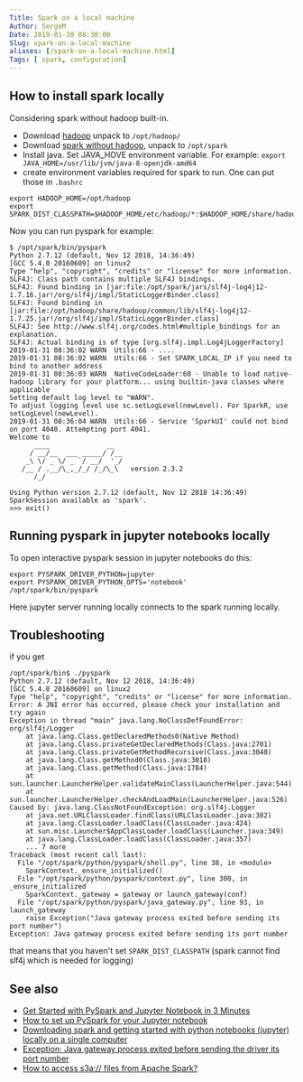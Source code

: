 ```yaml
---
Title: Spark on a local machine
Author: SergeM
Date: 2019-01-30 08:30:00
Slug: spark-on-a-local-machine
aliases: [/spark-on-a-local-machine.html]
Tags: [ spark, configuration]
---
```





## How to install spark locally

Considering spark without hadoop built-in.

* Download [hadoop](https://mirror.checkdomain.de/apache/hadoop/common/hadoop-3.1.1/hadoop-3.1.1.tar.gz)
unpack to `/opt/hadoop/`
* Download [spark without hadoop](https://archive.apache.org/dist/spark/spark-2.3.2/spark-2.3.2-bin-without-hadoop.tgz), unpack to `/opt/spark`
* Install java. Set JAVA_HOVE environment variable. For example: `export JAVA_HOME=/usr/lib/jvm/java-8-openjdk-amd64`
* create environment variables required for spark to run. One can put those in `.bashrc`
```
export HADOOP_HOME=/opt/hadoop
export SPARK_DIST_CLASSPATH=$HADOOP_HOME/etc/hadoop/*:$HADOOP_HOME/share/hadoop/common/lib/*:$HADOOP_HOME/share/hadoop/common/*:$HADOOP_HOME/share/hadoop/hdfs/*:$HADOOP_HOME/share/hadoop/hdfs/lib/*:$HADOOP_HOME/share/hadoop/hdfs/*:$HADOOP_HOME/share/hadoop/yarn/lib/*:$HADOOP_HOME/share/hadoop/yarn/*:$HADOOP_HOME/share/hadoop/mapreduce/lib/*:$HADOOP_HOME/share/hadoop/mapreduce/*:$HADOOP_HOME/share/hadoop/tools/lib/*
```

Now you can run pyspark for example:
```
$ /opt/spark/bin/pyspark 
Python 2.7.12 (default, Nov 12 2018, 14:36:49) 
[GCC 5.4.0 20160609] on linux2
Type "help", "copyright", "credits" or "license" for more information.
SLF4J: Class path contains multiple SLF4J bindings.
SLF4J: Found binding in [jar:file:/opt/spark/jars/slf4j-log4j12-1.7.16.jar!/org/slf4j/impl/StaticLoggerBinder.class]
SLF4J: Found binding in [jar:file:/opt/hadoop/share/hadoop/common/lib/slf4j-log4j12-1.7.25.jar!/org/slf4j/impl/StaticLoggerBinder.class]
SLF4J: See http://www.slf4j.org/codes.html#multiple_bindings for an explanation.
SLF4J: Actual binding is of type [org.slf4j.impl.Log4jLoggerFactory]
2019-01-31 08:36:02 WARN  Utils:66 - ....
2019-01-31 08:36:02 WARN  Utils:66 - Set SPARK_LOCAL_IP if you need to bind to another address
2019-01-31 08:36:03 WARN  NativeCodeLoader:60 - Unable to load native-hadoop library for your platform... using builtin-java classes where applicable
Setting default log level to "WARN".
To adjust logging level use sc.setLogLevel(newLevel). For SparkR, use setLogLevel(newLevel).
2019-01-31 08:36:04 WARN  Utils:66 - Service 'SparkUI' could not bind on port 4040. Attempting port 4041.
Welcome to
      ____              __
     / __/__  ___ _____/ /__
    _\ \/ _ \/ _ `/ __/  '_/
   /__ / .__/\_,_/_/ /_/\_\   version 2.3.2
      /_/

Using Python version 2.7.12 (default, Nov 12 2018 14:36:49)
SparkSession available as 'spark'.
>>> exit()
```

## Running pyspark in jupyter notebooks locally
To open interactive pyspark session in jupyter notebooks do this:
```
export PYSPARK_DRIVER_PYTHON=jupyter
export PYSPARK_DRIVER_PYTHON_OPTS='notebook'
/opt/spark/bin/pyspark 
```

Here jupyter server running locally connects to the spark running locally.  

## Troubleshooting
if you get 
```
/opt/spark/bin$ ./pyspark
Python 2.7.12 (default, Nov 12 2018, 14:36:49) 
[GCC 5.4.0 20160609] on linux2
Type "help", "copyright", "credits" or "license" for more information.
Error: A JNI error has occurred, please check your installation and try again
Exception in thread "main" java.lang.NoClassDefFoundError: org/slf4j/Logger
	at java.lang.Class.getDeclaredMethods0(Native Method)
	at java.lang.Class.privateGetDeclaredMethods(Class.java:2701)
	at java.lang.Class.privateGetMethodRecursive(Class.java:3048)
	at java.lang.Class.getMethod0(Class.java:3018)
	at java.lang.Class.getMethod(Class.java:1784)
	at sun.launcher.LauncherHelper.validateMainClass(LauncherHelper.java:544)
	at sun.launcher.LauncherHelper.checkAndLoadMain(LauncherHelper.java:526)
Caused by: java.lang.ClassNotFoundException: org.slf4j.Logger
	at java.net.URLClassLoader.findClass(URLClassLoader.java:382)
	at java.lang.ClassLoader.loadClass(ClassLoader.java:424)
	at sun.misc.Launcher$AppClassLoader.loadClass(Launcher.java:349)
	at java.lang.ClassLoader.loadClass(ClassLoader.java:357)
	... 7 more
Traceback (most recent call last):
  File "/opt/spark/python/pyspark/shell.py", line 38, in <module>
    SparkContext._ensure_initialized()
  File "/opt/spark/python/pyspark/context.py", line 300, in _ensure_initialized
    SparkContext._gateway = gateway or launch_gateway(conf)
  File "/opt/spark/python/pyspark/java_gateway.py", line 93, in launch_gateway
    raise Exception("Java gateway process exited before sending its port number")
Exception: Java gateway process exited before sending its port number
```
that means that you haven't set `SPARK_DIST_CLASSPATH` (spark cannot find slf4j which is needed for logging)



## See also
* [Get Started with PySpark and Jupyter Notebook in 3 Minutes](https://blog.sicara.com/get-started-pyspark-jupyter-guide-tutorial-ae2fe84f594f)
* [How to set up PySpark for your Jupyter notebook](https://medium.freecodecamp.org/how-to-set-up-pyspark-for-your-jupyter-notebook-7399dd3cb389)
* [Downloading spark and getting started with python notebooks (jupyter) locally on a single computer](https://medium.com/explore-artificial-intelligence/downloading-spark-and-getting-started-with-python-notebooks-jupyter-locally-on-a-single-computer-98a76236f8c1)
* [Exception: Java gateway process exited before sending the driver its port number](https://github.com/jupyter/notebook/issues/743)
* [How to access s3a:// files from Apache Spark?](https://stackoverflow.com/questions/30385981/how-to-access-s3a-files-from-apache-spark)
